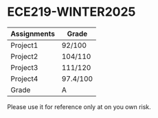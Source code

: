 # ECE219-WINTER2025

| Assignments | Grade |
| --- | --- |
| Project1 | 92/100 |
| Project2 | 104/110 |
| Project3 | 111/120 |
| Project4 | 97.4/100 |
| Grade | A |

Please use it for reference only at on you own risk.
